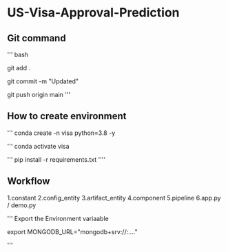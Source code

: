 # US-Visa-Approval-Prediction

## Git command

''' bash

git add .

git commit -m "Updated"

git push origin main
'''


## How to create environment #

'''
conda create -n visa python=3.8 -y

'''
conda activate visa

'''
pip install -r requirements.txt
''''



## Workflow

1.constant
2.config_entity
3.artifact_entity
4.component
5.pipeline
6.app.py / demo.py

'''
Export the Environment variaable

export MONGODB_URL="mongodb+srv://<username>:<password>...."

'''
